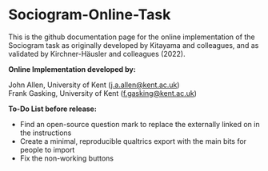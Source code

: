 # Sociogram-Online-Task

This is the github documentation page for the online implementation of the Sociogram task as originally developed by Kitayama and colleagues, and as validated by Kirchner-Häusler and colleagues (2022).  

**Online Implementation developed by:**

John Allen, University of Kent (j.a.allen@kent.ac.uk)  
Frank Gasking, University of Kent (f.gasking@kent.ac.uk)

**To-Do List before release:**

* Find an open-source question mark to replace the externally linked on in the instructions
* Create a minimal, reproducible qualtrics export with the main bits for people to import
* Fix the non-working buttons

